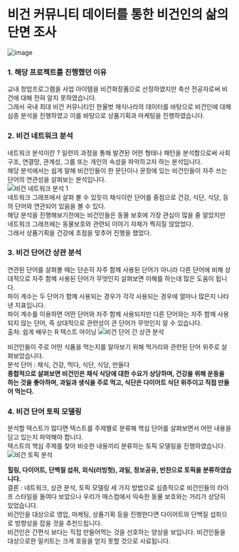 # 비건 커뮤니티 데이터를 통한 비건인의 삶의 단면 조사
![image](https://user-images.githubusercontent.com/71205453/110208011-fcd0ca00-7ec9-11eb-9735-f3c7e0dcc4d3.png)
### 1. 해당 프로젝트를 진행했던 이유
교내 창업프로그램을 사업 아이템을 비건화장품으로 선정하였지만 축산 전공자로써 비건에 대해 전혀 알지 못하였습니다.   
그래서 국내 최대 비건 커뮤니티인 한울벗 채식나라의 데이터를 바탕으로 비건인에 대해 심층 분석을 진행하였고 이를 바탕으로 상품기획과 마케팅을 진행하였습니다.   

### 2. 비건 네트워크 분석   

네트워크 분석이란 ? 일련의 과정을 통해 발견된 어떤 형태나 패턴을 분석함으로써 사회구조, 연결망, 관계성, 그룹 또는 개인의 속성을 파악하고자 하는 분석입니다.   
해당 분석에서는 쉽게 말해 비건인들이 한 문단이나 문장에 있는 비건인들이 자주 쓰는 단어의 연관성을 살펴보는 분석입니다.  
![비건 네트워크 분석 1](https://user-images.githubusercontent.com/71205453/110196557-a2fbe000-7e88-11eb-83c5-0dc213bc4bcd.jpeg)   
네트워크 그래프에서 살펴 볼 수 있듯이 채식이란 단어를 중점으로 건강, 식단, 식당, 등의 단어와 연관되어 있음을 볼 수 있다.   
해당 분석을 진행해보기전에는 비건인들은 동물 보호에 가장 관심이 많을 줄 알았지만 네트워크 그래프에는 동물보호와 관련되 이야기 자체가 찍히질 않았었다.   
그래서 상품기획을 건강에 초점을 맞추어 진행을 했었다.   

### 3. 비건 단어간 상관 분석   

연관된 단어를 살펴볼 때는 단순히 자주 함께 사용된 단어가 아니라 다른 단어에 비해 상대적으로 자주 함께 사용된 단어가 무엇인지 살펴보면 이해를 하는데 많은 도움이 됩니다.   
파이 계수는 두 단어가 함께 사용되는 경우가 각각 사용되는 경우에 얼마나 많은지 나타낸 지표입니다.   
파이 계수를 이용하면 어떤 단어와 자주 함께 사용되지만 다른 단어와는 자주 함께 사용되지 않는 단어, 즉 상대적으로 관련성이 큰 단어가 무엇인지 알 수 있습니다.   
출처: 쉽게 배우는 R 텍스트 마이닝
![비건 단어 간 상관 분석](https://user-images.githubusercontent.com/71205453/110197064-45699280-7e8c-11eb-9a4e-281ac6363d34.jpeg)

비건인들이 주로 어떤 식품을 먹는지를 알아보기 위해 먹거리와 관련된 단어 위주로 살펴보았습니다.   
분석 단어 : 채식, 건강, 먹다, 식단, 식당, 만들다   
**종합적으로 살펴보면 비건인은 채식 식당에 대한 수요가 상당하며, 건강을 위해 운동을 하는 것을 좋아하며, 과일과 생식을 주로 먹고, 식단은 다이어트 식단 위주이고 직접 만들어 먹는다.**

### 4. 비건 단어 토픽 모델링   

분석할 텍스트가 많다면 텍스트를 주제별로 분류해 핵심 단어를 살펴보면서 어떤 내용을 담고 있는지 파악해야 합니다.   
텍스트의 핵심 주제를 찾아 비슷한 내용끼리 분류하는 토픽 모델링을 진행하였습니다.   
![비건 토픽 분석](https://user-images.githubusercontent.com/71205453/110205820-8ded7400-7ebd-11eb-8b93-10e73003dc24.jpeg)   

**힐링, 다이어트, 단백질 섭취, 외식(러빙헛), 과일, 정보공유, 반찬으로 토픽을 분류하였습니다.**   
 결론 : 네트워크, 상관 분석, 토픽 모델링 세 가지 방법으로 심층적으로 비건인들의 라이프 스타일을 들여다 보았으나 우리가 매스컴에서 익숙한 동물 보호와는 거리가 상당히 있었습니다.   
 비건인을 대상으로 영업, 마케팅, 상품기획 등을 진행한다면 다이어트와 단백질 섭취으로 방향성을 잡을 것을 추천드립니다.   
 비건인은 간편식 보다는 직접 만들어먹는 것을 선호하는 양상을 보입니다. 비건인들을 대상으로한 밀키트는 크게 호응을 얻지 못할 것으로 사료됩니다.   
